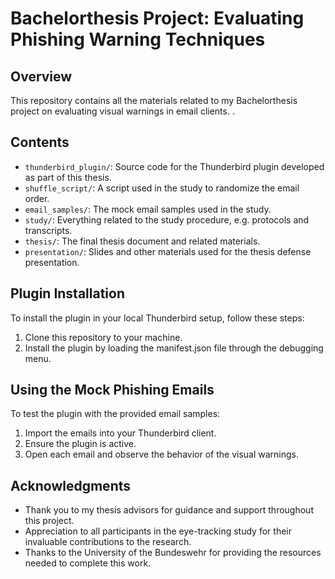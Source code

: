 # Bachelorthesis Project: Evaluating Phishing Warning Techniques

## Overview

This repository contains all the materials related to my Bachelorthesis project on evaluating visual warnings in email clients. .

## Contents

- `thunderbird_plugin/`: Source code for the Thunderbird plugin developed as part of this thesis.
- `shuffle_script/`: A script used in the study to randomize the email order.
- `email_samples/`: The mock email samples used in the study.
- `study/`: Everything related to the study procedure, e.g. protocols and transcripts.
- `thesis/`: The final thesis document and related materials.
- `presentation/`: Slides and other materials used for the thesis defense presentation.

## Plugin Installation

To install the plugin in your local Thunderbird setup, follow these steps:
1. Clone this repository to your machine.
2. Install the plugin by loading the manifest.json file through the debugging menu.

## Using the Mock Phishing Emails

To test the plugin with the provided email samples:
1. Import the emails into your Thunderbird client.
2. Ensure the plugin is active.
3. Open each email and observe the behavior of the visual warnings.

## Acknowledgments

- Thank you to my thesis advisors for guidance and support throughout this project.
- Appreciation to all participants in the eye-tracking study for their invaluable contributions to the research.
- Thanks to the University of the Bundeswehr for providing the resources needed to complete this work.


